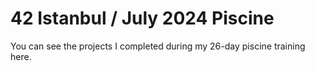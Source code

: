 # 42 Istanbul / July 2024 Piscine

You can see the projects I completed during my 26-day piscine training here.

